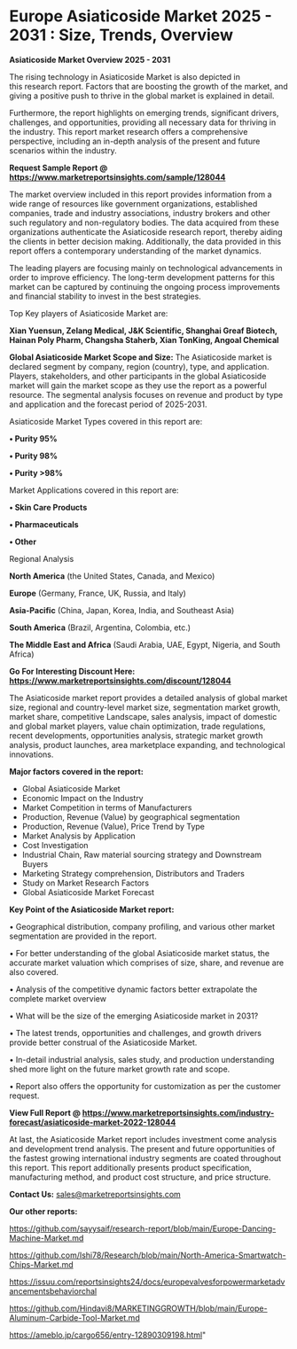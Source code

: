 # Europe Asiaticoside Market 2025 - 2031 : Size, Trends, Overview

<Strong> Asiaticoside Market Overview 2025 - 2031</strong>

The rising technology in Asiaticoside Market is also depicted in this research report. Factors that are boosting the growth of the market, and giving a positive push to thrive in the global market is explained in detail.

Furthermore, the report highlights on emerging trends, significant drivers, challenges, and opportunities, providing all necessary data for thriving in the industry. This report market research offers a comprehensive perspective, including an in-depth analysis of the present and future scenarios within the industry.

<strong>Request Sample Report @ <a href=https://www.marketreportsinsights.com/sample/128044>https://www.marketreportsinsights.com/sample/128044</a></strong>

The market overview included in this report provides information from a wide range of resources like government organizations, established companies, trade and industry associations, industry brokers and other such regulatory and non-regulatory bodies. The data acquired from these organizations authenticate the Asiaticoside research report, thereby aiding the clients in better decision making. Additionally, the data provided in this report offers a contemporary understanding of the market dynamics.

The leading players are focusing mainly on technological advancements in order to improve efficiency. The long-term development patterns for this market can be captured by continuing the ongoing process improvements and financial stability to invest in the best strategies.

Top Key players of Asiaticoside Market are:

<strong>Xian Yuensun, Zelang Medical, J&K Scientific, Shanghai Greaf Biotech, Hainan Poly Pharm, Changsha Staherb, Xian TonKing, Angoal Chemical</strong>

<strong><b>Global Asiaticoside Market Scope and Size:</b></strong>
The Asiaticoside market is declared segment by company, region (country), type, and application. Players, stakeholders, and other participants in the global Asiaticoside market will gain the market scope as they use the report as a powerful resource. The segmental analysis focuses on revenue and product by type and application and the forecast period of 2025-2031.

Asiaticoside Market Types covered in this report are:

<strong>• Purity 95%

• Purity 98%

• Purity >98%</strong>

Market Applications covered in this report are:

<strong>• Skin Care Products

• Pharmaceuticals

• Other</strong> 

Regional Analysis

<strong>North America</strong> (the United States, Canada, and Mexico)

<strong>Europe</strong> (Germany, France, UK, Russia, and Italy)

<strong>Asia-Pacific</strong> (China, Japan, Korea, India, and Southeast Asia)

<strong>South America</strong> (Brazil, Argentina, Colombia, etc.)

<strong>The Middle East and Africa</strong> (Saudi Arabia, UAE, Egypt, Nigeria, and South Africa)

<strong>Go For Interesting Discount Here: <a href=https://www.marketreportsinsights.com/discount/128044>https://www.marketreportsinsights.com/discount/128044</a></strong>

The Asiaticoside market report provides a detailed analysis of global market size, regional and country-level market size, segmentation market growth, market share, competitive Landscape, sales analysis, impact of domestic and global market players, value chain optimization, trade regulations, recent developments, opportunities analysis, strategic market growth analysis, product launches, area marketplace expanding, and technological innovations.

<strong><b>Major factors covered in the report:</b></strong>
<ul>
  <li>Global Asiaticoside Market </li>
  <li>Economic Impact on the Industry</li>
  <li>Market Competition in terms of Manufacturers</li>
  <li>Production, Revenue (Value) by geographical segmentation</li>
  <li>Production, Revenue (Value), Price Trend by Type</li>
  <li>Market Analysis by Application</li>
  <li>Cost Investigation</li>
  <li>Industrial Chain, Raw material sourcing strategy and Downstream Buyers</li>
  <li>Marketing Strategy comprehension, Distributors and Traders</li>
  <li>Study on Market Research Factors</li>
  <li>Global Asiaticoside Market Forecast</li>
</ul>

<strong><b>Key Point of the Asiaticoside Market report:</b></strong>

• Geographical distribution, company profiling, and various other market segmentation are provided in the report.

• For better understanding of the global Asiaticoside market status, the accurate market valuation which comprises of size, share, and revenue are also covered.

• Analysis of the competitive dynamic factors better extrapolate the complete market overview

• What will be the size of the emerging Asiaticoside market in 2031?

• The latest trends, opportunities and challenges, and growth drivers provide better construal of the Asiaticoside Market.

• In-detail industrial analysis, sales study, and production understanding shed more light on the future market growth rate and scope.

• Report also offers the opportunity for customization as per the customer request.

<strong><b>View Full Report @ <a href=https://www.marketreportsinsights.com/industry-forecast/asiaticoside-market-2022-128044>https://www.marketreportsinsights.com/industry-forecast/asiaticoside-market-2022-128044</a></b></strong>


At last, the Asiaticoside Market report includes investment come analysis and development trend analysis. The present and future opportunities of the fastest growing international industry segments are coated throughout this report. This report additionally presents product specification, manufacturing method, and product cost structure, and price structure.

<strong>Contact Us:</strong>
sales@marketreportsinsights.com

<strong>Our other reports:</strong>

<a href=https://github.com/sayysaif/research-report/blob/main/Europe-Dancing-Machine-Market.md>https://github.com/sayysaif/research-report/blob/main/Europe-Dancing-Machine-Market.md</a>

<a href=https://github.com/Ishi78/Research/blob/main/North-America-Smartwatch-Chips-Market.md>https://github.com/Ishi78/Research/blob/main/North-America-Smartwatch-Chips-Market.md</a>

<a href=https://issuu.com/reportsinsights24/docs/europevalvesforpowermarketadvancementsbehaviorchal>https://issuu.com/reportsinsights24/docs/europevalvesforpowermarketadvancementsbehaviorchal</a>

<a href=https://github.com/Hindavi8/MARKETINGGROWTH/blob/main/Europe-Aluminum-Carbide-Tool-Market.md>https://github.com/Hindavi8/MARKETINGGROWTH/blob/main/Europe-Aluminum-Carbide-Tool-Market.md</a>

<a href=https://ameblo.jp/cargo656/entry-12890309198.html>https://ameblo.jp/cargo656/entry-12890309198.html</a>"
